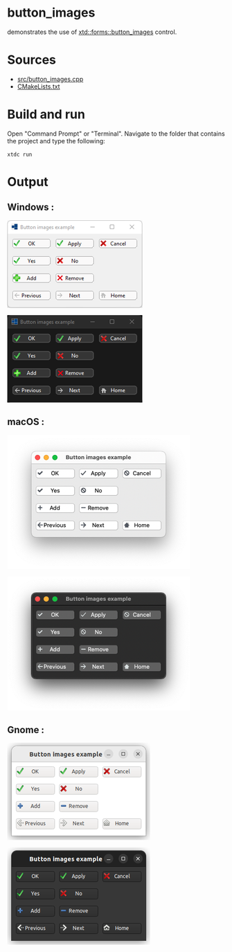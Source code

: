 # button_images

demonstrates the use of [xtd::forms::button_images](https://codedocs.xyz/gammasoft71/xtd/classxtd_1_1forms_1_1button__images.html) control.

# Sources

* [src/button_images.cpp](src/button_images.cpp)
* [CMakeLists.txt](CMakeLists.txt)

# Build and run

Open "Command Prompt" or "Terminal". Navigate to the folder that contains the project and type the following:

```shell
xtdc run
```

# Output

## Windows :

![Screenshot](../../../../docs/pictures/examples/button_images_w.png)

![Screenshot](../../../../docs/pictures/examples/button_images_wd.png)

## macOS :

![Screenshot](../../../../docs/pictures/examples/button_images_m.png)

![Screenshot](../../../../docs/pictures/examples/button_images_md.png)

## Gnome :

![Screenshot](../../../../docs/pictures/examples/button_images_g.png)

![Screenshot](../../../../docs/pictures/examples/button_images_gd.png)
